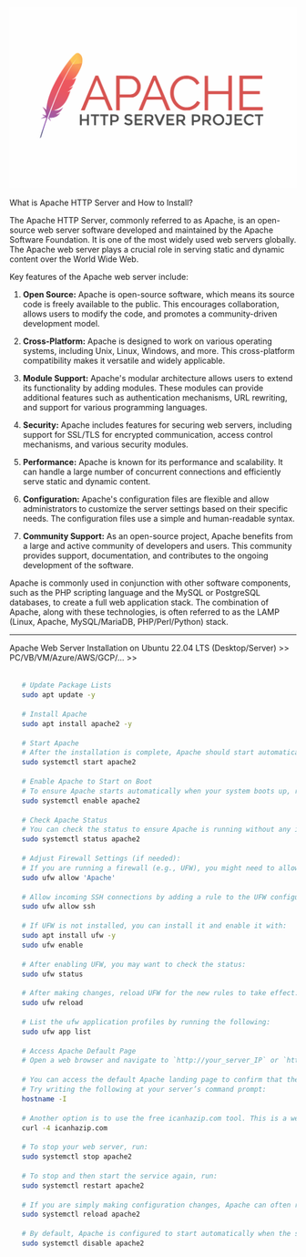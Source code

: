 ![Alt text](image.png)


What is Apache HTTP Server and How to Install?

The Apache HTTP Server, commonly referred to as Apache, is an open-source web server software developed and maintained by the Apache Software Foundation. It is one of the most widely used web servers globally. The Apache web server plays a crucial role in serving static and dynamic content over the World Wide Web.

Key features of the Apache web server include:

1. **Open Source:** Apache is open-source software, which means its source code is freely available to the public. This encourages collaboration, allows users to modify the code, and promotes a community-driven development model.

2. **Cross-Platform:** Apache is designed to work on various operating systems, including Unix, Linux, Windows, and more. This cross-platform compatibility makes it versatile and widely applicable.

3. **Module Support:** Apache's modular architecture allows users to extend its functionality by adding modules. These modules can provide additional features such as authentication mechanisms, URL rewriting, and support for various programming languages.

4. **Security:** Apache includes features for securing web servers, including support for SSL/TLS for encrypted communication, access control mechanisms, and various security modules.

5. **Performance:** Apache is known for its performance and scalability. It can handle a large number of concurrent connections and efficiently serve static and dynamic content.

6. **Configuration:** Apache's configuration files are flexible and allow administrators to customize the server settings based on their specific needs. The configuration files use a simple and human-readable syntax.

7. **Community Support:** As an open-source project, Apache benefits from a large and active community of developers and users. This community provides support, documentation, and contributes to the ongoing development of the software.

Apache is commonly used in conjunction with other software components, such as the PHP scripting language and the MySQL or PostgreSQL databases, to create a full web application stack. The combination of Apache, along with these technologies, is often referred to as the LAMP (Linux, Apache, MySQL/MariaDB, PHP/Perl/Python) stack.


**********
Apache Web Server Installation on Ubuntu 22.04 LTS (Desktop/Server) >> PC/VB/VM/Azure/AWS/GCP/... >>

```bash
   
   # Update Package Lists
   sudo apt update -y
   
   # Install Apache
   sudo apt install apache2 -y

   # Start Apache
   # After the installation is complete, Apache should start automatically. If it doesn't, you can start it manually with:
   sudo systemctl start apache2
   
   # Enable Apache to Start on Boot
   # To ensure Apache starts automatically when your system boots up, run:
   sudo systemctl enable apache2

   # Check Apache Status
   # You can check the status to ensure Apache is running without any issues:
   sudo systemctl status apache2
   
   # Adjust Firewall Settings (if needed):
   # If you are running a firewall (e.g., UFW), you might need to allow traffic to the Apache service. You can enable the default Apache profile for UFW:
   sudo ufw allow 'Apache'
   
   # Allow incoming SSH connections by adding a rule to the UFW configuration:
   sudo ufw allow ssh

   # If UFW is not installed, you can install it and enable it with:
   sudo apt install ufw -y
   sudo ufw enable
   
   # After enabling UFW, you may want to check the status:
   sudo ufw status

   # After making changes, reload UFW for the new rules to take effect:
   sudo ufw reload
      
   # List the ufw application profiles by running the following:
   sudo ufw app list

   # Access Apache Default Page
   # Open a web browser and navigate to `http://your_server_IP` or `http://localhost`. You should see the default Apache welcome page, indicating that Apache is successfully installed.

   # You can access the default Apache landing page to confirm that the software is running properly through your IP address. If you do not know your server’s IP address, you can get it a few different ways from the command line.
   # Try writing the following at your server’s command prompt:
   hostname -I

   # Another option is to use the free icanhazip.com tool. This is a website that, when accessed, returns your machine’s public IP address as read from another location on the internet:
   curl -4 icanhazip.com

   # To stop your web server, run:
   sudo systemctl stop apache2

   # To stop and then start the service again, run:
   sudo systemctl restart apache2

   # If you are simply making configuration changes, Apache can often reload without dropping connections. To do this, use the following command:
   sudo systemctl reload apache2

   # By default, Apache is configured to start automatically when the server boots. If this is not what you want, disable this behavior by running:
   sudo systemctl disable apache2

```
